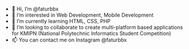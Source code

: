 - 👋 Hi, I’m @faturbbx
- 👀 I’m interested in Web Development, Mobile Development
- 🌱 I’m currently learning HTML, CSS, PHP
- 💞️ I’m looking to collaborate to create multi-platform based applications for KMIPN (National Polytechnic Informatics Student Competition)
- 📫 You can contact me on Instagram @faturbbx

<!---
faturbbx/faturbbx is a ✨ special ✨ repository because its `README.md` (this file) appears on your GitHub profile.
You can click the Preview link to take a look at your changes.
--->
